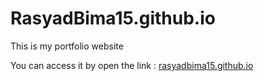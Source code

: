 # RasyadBima15.github.io
This is my portfolio website

You can access it by open the link : <a href="[rasyadbima15.github.io](https://rasyadbima15.github.io/)https://rasyadbima15.github.io/">rasyadbima15.github.io</a>
